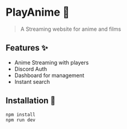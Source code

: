 # PlayAnime 🍿

> A Streaming website for anime and films

## Features ✨

- Anime Streaming with players
- Discord Auth
- Dashboard for management
- Instant search

## Installation 🔧

```
npm install
npm run dev
```
